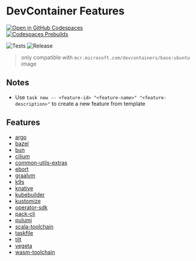 # DevContainer Features
[![Open in GitHub Codespaces](https://github.com/codespaces/badge.svg)](https://github.com/codespaces/new/?repo=audacioustux%2Fdevcontainers&ref=master)  
[![Codespaces Prebuilds](https://github.com/audacioustux/devcontainers/actions/workflows/codespaces/create_codespaces_prebuilds/badge.svg)](https://github.com/audacioustux/devcontainers/actions/workflows/codespaces/create_codespaces_prebuilds)

![Tests](https://github.com/audacioustux/devcontainers/actions/workflows/test.yaml/badge.svg)
![Release](https://github.com/audacioustux/devcontainers/actions/workflows/release.yaml/badge.svg)

> only compatible with `mcr.microsoft.com/devcontainers/base:ubuntu` image

## Notes

* Use `task new -- <feature-id> "<feature-name>" "<feature-description>"` to create a new feature from template

## Features

<!-- FEATURES_LIST_START -->
- [argo](https://github.com/audacioustux/devcontainers/tree/main/src/argo)
- [bazel](https://github.com/audacioustux/devcontainers/tree/main/src/bazel)
- [bun](https://github.com/audacioustux/devcontainers/tree/main/src/bun)
- [cilium](https://github.com/audacioustux/devcontainers/tree/main/src/cilium)
- [common-utils-extras](https://github.com/audacioustux/devcontainers/tree/main/src/common-utils-extras)
- [ebort](https://github.com/audacioustux/devcontainers/tree/main/src/ebort)
- [graalvm](https://github.com/audacioustux/devcontainers/tree/main/src/graalvm)
- [k9s](https://github.com/audacioustux/devcontainers/tree/main/src/k9s)
- [knative](https://github.com/audacioustux/devcontainers/tree/main/src/knative)
- [kubebuilder](https://github.com/audacioustux/devcontainers/tree/main/src/kubebuilder)
- [kustomize](https://github.com/audacioustux/devcontainers/tree/main/src/kustomize)
- [operator-sdk](https://github.com/audacioustux/devcontainers/tree/main/src/operator-sdk)
- [pack-cli](https://github.com/audacioustux/devcontainers/tree/main/src/pack-cli)
- [pulumi](https://github.com/audacioustux/devcontainers/tree/main/src/pulumi)
- [scala-toolchain](https://github.com/audacioustux/devcontainers/tree/main/src/scala-toolchain)
- [taskfile](https://github.com/audacioustux/devcontainers/tree/main/src/taskfile)
- [tilt](https://github.com/audacioustux/devcontainers/tree/main/src/tilt)
- [vegeta](https://github.com/audacioustux/devcontainers/tree/main/src/vegeta)
- [wasm-toolchain](https://github.com/audacioustux/devcontainers/tree/main/src/wasm-toolchain)
<!-- FEATURES_LIST_END -->
